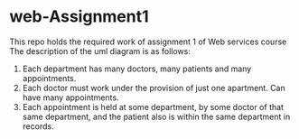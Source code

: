 # web-Assignment1
This repo holds the required work of assignment 1 of Web services course 
The description of the uml diagram is as follows:
1) Each department has many doctors, many patients and many appointments.
2) Each doctor must work under the provision of just one apartment. Can have many appointments.
3) Each appointment is held at some department, by some doctor of that same department, and the patient also is within the same department in records.
